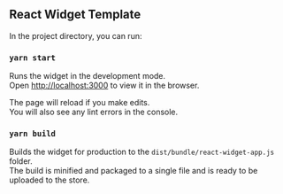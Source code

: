 ## React Widget Template

In the project directory, you can run:

### `yarn start`

Runs the widget in the development mode.\
Open [http://localhost:3000](http://localhost:3000) to view it in the browser.

The page will reload if you make edits.\
You will also see any lint errors in the console.

### `yarn build`

Builds the widget for production to the `dist/bundle/react-widget-app.js` folder.\
The build is minified and packaged to a single file and is ready to be uploaded to the store.
